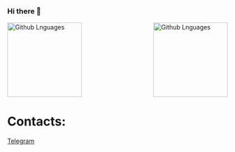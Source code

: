 ### Hi there 👋

<!--
**seagirl1110/seagirl1110** is a ✨ _special_ ✨ repository because its `README.md` (this file) appears on your GitHub profile.

Here are some ideas to get you started:

- 🔭 I’m currently working on ...
- 🌱 I’m currently learning ...
- 👯 I’m looking to collaborate on ...
- 🤔 I’m looking for help with ...
- 💬 Ask me about ...
- 📫 How to reach me: ...
- 😄 Pronouns: ...
- ⚡ Fun fact: ...
-->

<img height="170em"  align="right" alt="Github Lnguages" src="https://github-readme-codewars-stats.herokuapp.com/api/?username=seagirl1110&card&colormode=bright_mode" />
<img height="170em"  alt="Github Lnguages" src="https://github-readme-stats-eight-theta.vercel.app/api/top-langs/?username=seagirl1110&layout=compact" />

# Contacts:
<a target='_blank' title='Telegram' href="https://t.me/seagirl1110">Telegram</a>
